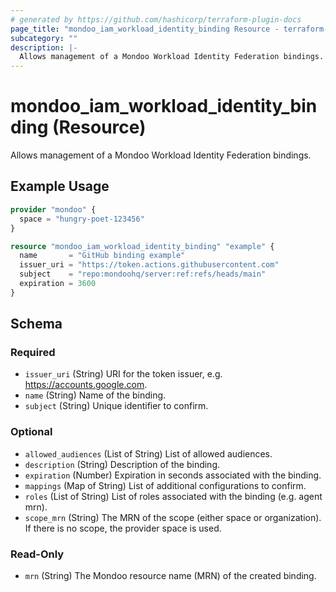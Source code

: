 ```yaml
---
# generated by https://github.com/hashicorp/terraform-plugin-docs
page_title: "mondoo_iam_workload_identity_binding Resource - terraform-provider-mondoo"
subcategory: ""
description: |-
  Allows management of a Mondoo Workload Identity Federation bindings.
---
```


# mondoo_iam_workload_identity_binding (Resource)

Allows management of a Mondoo Workload Identity Federation bindings.

## Example Usage

```terraform
provider "mondoo" {
  space = "hungry-poet-123456"
}

resource "mondoo_iam_workload_identity_binding" "example" {
  name       = "GitHub binding example"
  issuer_uri = "https://token.actions.githubusercontent.com"
  subject    = "repo:mondoohq/server:ref:refs/heads/main"
  expiration = 3600
}
```

<!-- schema generated by tfplugindocs -->
## Schema

### Required

- `issuer_uri` (String) URI for the token issuer, e.g. https://accounts.google.com.
- `name` (String) Name of the binding.
- `subject` (String) Unique identifier to confirm.

### Optional

- `allowed_audiences` (List of String) List of allowed audiences.
- `description` (String) Description of the binding.
- `expiration` (Number) Expiration in seconds associated with the binding.
- `mappings` (Map of String) List of additional configurations to confirm.
- `roles` (List of String) List of roles associated with the binding (e.g. agent mrn).
- `scope_mrn` (String) The MRN of the scope (either space or organization). If there is no scope, the provider space is used.

### Read-Only

- `mrn` (String) The Mondoo resource name (MRN) of the created binding.
